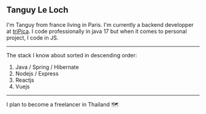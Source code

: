 ## Tanguy Le Loch

I'm Tanguy from france living in Paris. I'm currently a backend developper at [triPica](https://www.tripica.com/). I code professionally in java 17 but when it comes to personal project, I code in JS.

---

The stack I know about sorted in descending order: 
1. Java / Spring / Hibernate
2. Nodejs / Express
3. Reactjs
4. Vuejs

---

I plan to become a freelancer in Thailand 🗺

<!--
**TanguyLeLoch/tanguyleloch** is a ✨ _special_ ✨ repository because its `README.md` (this file) appears on your GitHub profile.

Here are some ideas to get you started:

- 🔭 I’m currently working on ...
- 🌱 I’m currently learning ...
- 👯 I’m looking to collaborate on ...
- 🤔 I’m looking for help with ...
- 💬 Ask me about ...
- 📫 How to reach me: ...
- 😄 Pronouns: ...
- ⚡ Fun fact: ...
-->
